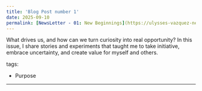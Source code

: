 ```yaml
---
title: 'Blog Post number 1'
date: 2025-09-10
permalink: [NewsLetter - 01: New Beginnings](https://ulysses-vazquez-newsletter.beehiiv.com/p/ulysses-newsletter-01](https://ulysses-vazquez-newsletter.beehiiv.com/p/ulysses-newsletter-01)
---
```

What drives us, and how can we turn curiosity into real opportunity? 
In this issue, I share stories and experiments that taught me to take initiative, embrace uncertainty, and create value for myself and others.

tags:
  - Purpose
---

